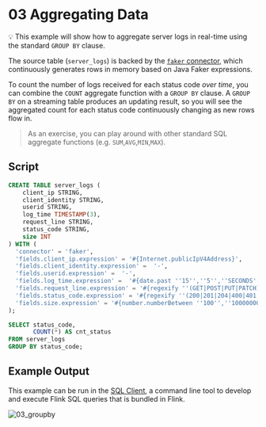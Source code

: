 # 03 Aggregating Data

:bulb: This example will show how to aggregate server logs in real-time using the standard `GROUP BY` clause.

The source table (`server_logs`) is backed by the [`faker` connector](https://github.com/knaufk/flink-faker), which continuously generates rows in memory based on Java Faker expressions.

To count the number of logs received for each status code _over time_, you can combine the `COUNT` aggregate function with a `GROUP BY` clause. A `GROUP BY` on a streaming table produces an updating result, so you will see the aggregated count for each status code continuously changing as new rows flow in.

> As an exercise, you can play around with other standard SQL aggregate functions (e.g. `SUM`,`AVG`,`MIN`,`MAX`).

## Script

```sql
CREATE TABLE server_logs ( 
    client_ip STRING,
    client_identity STRING, 
    userid STRING, 
    log_time TIMESTAMP(3),
    request_line STRING, 
    status_code STRING, 
    size INT
) WITH (
  'connector' = 'faker', 
  'fields.client_ip.expression' = '#{Internet.publicIpV4Address}',
  'fields.client_identity.expression' =  '-',
  'fields.userid.expression' =  '-',
  'fields.log_time.expression' =  '#{date.past ''15'',''5'',''SECONDS''}',
  'fields.request_line.expression' = '#{regexify ''(GET|POST|PUT|PATCH){1}''} #{regexify ''(/search\.html|/login\.html|/prod\.html|cart\.html|/order\.html){1}''} #{regexify ''(HTTP/1\.1|HTTP/2|/HTTP/1\.0){1}''}',
  'fields.status_code.expression' = '#{regexify ''(200|201|204|400|401|403|301){1}''}',
  'fields.size.expression' = '#{number.numberBetween ''100'',''10000000''}'
);

SELECT status_code, 
       COUNT(*) AS cnt_status
FROM server_logs
GROUP BY status_code;
```

## Example Output

This example can be run in the [SQL Client](https://ci.apache.org/projects/flink/flink-docs-stable/dev/table/sqlClient.html), a command line tool to develop and execute Flink SQL queries that is bundled in Flink.

![03_groupby](https://user-images.githubusercontent.com/23521087/100947812-b3f22980-3506-11eb-995b-0df204155524.gif)
